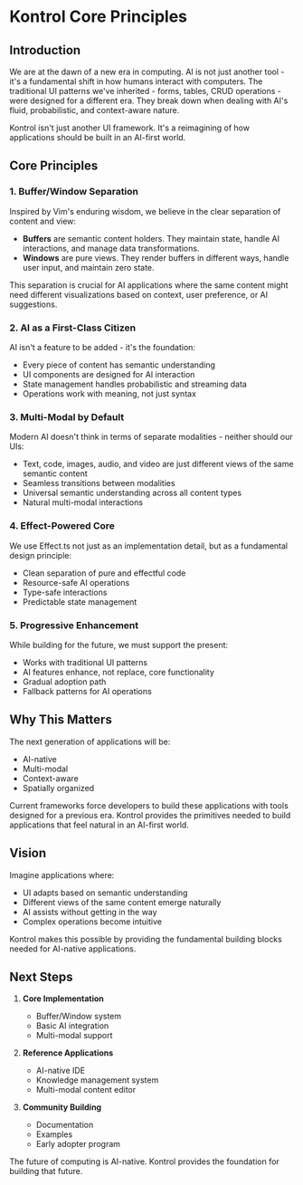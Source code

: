 # Kontrol Core Principles

## Introduction

We are at the dawn of a new era in computing. AI is not just another tool - it's a fundamental shift in how humans interact with computers. The traditional UI patterns we've inherited - forms, tables, CRUD operations - were designed for a different era. They break down when dealing with AI's fluid, probabilistic, and context-aware nature.

Kontrol isn't just another UI framework. It's a reimagining of how applications should be built in an AI-first world.

## Core Principles

### 1. Buffer/Window Separation
Inspired by Vim's enduring wisdom, we believe in the clear separation of content and view:

- **Buffers** are semantic content holders. They maintain state, handle AI interactions, and manage data transformations.
- **Windows** are pure views. They render buffers in different ways, handle user input, and maintain zero state.

This separation is crucial for AI applications where the same content might need different visualizations based on context, user preference, or AI suggestions.

### 2. AI as a First-Class Citizen
AI isn't a feature to be added - it's the foundation:

- Every piece of content has semantic understanding
- UI components are designed for AI interaction
- State management handles probabilistic and streaming data
- Operations work with meaning, not just syntax

### 3. Multi-Modal by Default
Modern AI doesn't think in terms of separate modalities - neither should our UIs:

- Text, code, images, audio, and video are just different views of the same semantic content
- Seamless transitions between modalities
- Universal semantic understanding across all content types
- Natural multi-modal interactions

### 4. Effect-Powered Core
We use Effect.ts not just as an implementation detail, but as a fundamental design principle:

- Clean separation of pure and effectful code
- Resource-safe AI operations
- Type-safe interactions
- Predictable state management

### 5. Progressive Enhancement
While building for the future, we must support the present:

- Works with traditional UI patterns
- AI features enhance, not replace, core functionality
- Gradual adoption path
- Fallback patterns for AI operations

## Why This Matters

The next generation of applications will be:
- AI-native
- Multi-modal
- Context-aware
- Spatially organized

Current frameworks force developers to build these applications with tools designed for a previous era. Kontrol provides the primitives needed to build applications that feel natural in an AI-first world.

## Vision

Imagine applications where:
- UI adapts based on semantic understanding
- Different views of the same content emerge naturally
- AI assists without getting in the way
- Complex operations become intuitive

Kontrol makes this possible by providing the fundamental building blocks needed for AI-native applications.

## Next Steps

1. **Core Implementation**
   - Buffer/Window system
   - Basic AI integration
   - Multi-modal support

2. **Reference Applications**
   - AI-native IDE
   - Knowledge management system
   - Multi-modal content editor

3. **Community Building**
   - Documentation
   - Examples
   - Early adopter program

The future of computing is AI-native. Kontrol provides the foundation for building that future. 